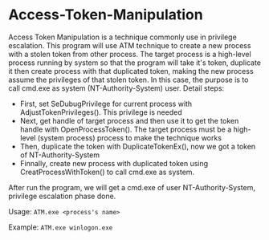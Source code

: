 # Access-Token-Manipulation

Access Token Manipulation is a technique commonly use in privilege escalation. This program will use ATM technique to create a new process with a stolen token from other process. The target process is a high-level process running by system so that the program will take it's token, duplicate it then create process with that duplicated token, making the new process assume the privileges of that stolen token. In this case, the purpose is to call cmd.exe as system (NT-Authority-System) user. Detail steps:

* First, set SeDubugPrivilege for current process with AdjustTokenPrivileges(). This privilege is needed
* Next, get handle of target process and then use it to get the token handle with OpenProcessToken(). The target process must be a high-level (system process) process to make the technique works
* Then, duplicate the token with DuplicateTokenEx(), now we got a token of NT-Authority-System
* Finnally, create new process with duplicated token using CreatProcessWithToken() to call cmd.exe as system. 

After run the program, we will get a cmd.exe of user NT-Authority-System, privilege escalation phase done.

Usage:
```ATM.exe <process's name>```

Example:
```ATM.exe winlogon.exe```
